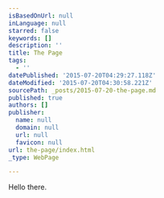 ```yaml
---
isBasedOnUrl: null
inLanguage: null
starred: false
keywords: []
description: ''
title: The Page
tags:
  - ''
datePublished: '2015-07-20T04:29:27.118Z'
dateModified: '2015-07-20T04:30:58.221Z'
sourcePath: _posts/2015-07-20-the-page.md
published: true
authors: []
publisher:
  name: null
  domain: null
  url: null
  favicon: null
url: the-page/index.html
_type: WebPage

---
```

Hello there.